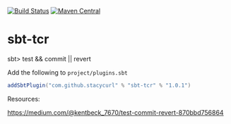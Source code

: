 [![Build Status][badge-build]][link-build]
[![Maven Central][badge-maven]][link-maven]

# sbt-tcr
sbt> test &amp;&amp; commit || revert

Add the following to `project/plugins.sbt`

```scala
addSbtPlugin("com.github.stacycurl" % "sbt-tcr" % "1.0.1")
```

Resources:

https://medium.com/@kentbeck_7670/test-commit-revert-870bbd756864


[badge-build]: https://github.com/stacycurl/sbt-tcr/actions/workflows/build.yml/badge.svg
[link-build]: https://github.com/stacycurl/sbt-tcr/actions/

[badge-maven]: https://maven-badges.herokuapp.com/maven-central/com.github.stacycurl/sbt-tcr/badge.svg
[link-maven]: https://maven-badges.herokuapp.com/maven-central/com.github.stacycurl/sbt-tcr
